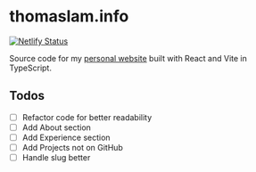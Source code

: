 # thomaslam.info

[![Netlify Status](https://api.netlify.com/api/v1/badges/0582372e-205e-4fcc-82c5-ffb697d0ce09/deploy-status)](https://app.netlify.com/sites/polite-figolla-ff289b/deploys)

Source code for my [personal website](https://thomaslam.info) built with React and Vite in TypeScript.

## Todos

- [ ] Refactor code for better readability
- [ ] Add About section
- [ ] Add Experience section
- [ ] Add Projects not on GitHub
- [ ] Handle slug better
